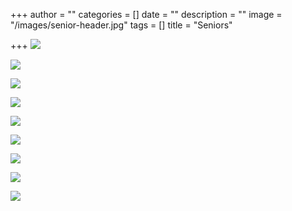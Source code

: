 +++
author = ""
categories = []
date = ""
description = ""
image = "/images/senior-header.jpg"
tags = []
title = "Seniors"

+++
![](/images/img_7092.jpg)

![](/images/img_7029.jpg)

![](/images/img_2445.jpg)

![](/images/img_2458.jpg)

![](/images/img_2452.jpg)

![](/images/img_2015.jpg)

![](/images/img_2049.jpg)

![](/images/img_1724.jpg)

![](/images/img_1723.jpg)